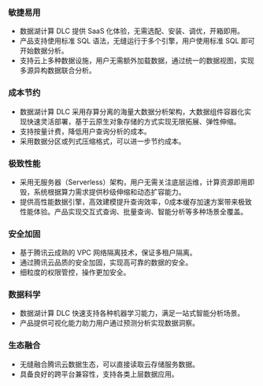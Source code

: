 
### 敏捷易用
- 数据湖计算 DLC 提供 SaaS 化体验，无需选配、安装、调优，开箱即用。
- 产品支持使用标准 SQL 语法，无缝运行于多个引擎，用户使用标准 SQL 即可开始数据分析。
- 支持云上多种数据设施，用户无需额外加载数据，通过统一的数据视图，实现多源异构数据联合分析。

### 成本节约
- 数据湖计算 DLC 采用存算分离的海量大数据分析架构，大数据组件容器化实现快速灵活部署，基于云原生对象存储的方式实现无限拓展、弹性伸缩。
- 支持按量计费，降低用户查询分析的成本。
- 采用数据分区或列式压缩格式，可以进一步节约成本。

### 极致性能
- 采用无服务器（Serverless）架构，用户无需关注底层运维，计算资源即用即毁，系统根据算力需求提供秒级伸缩和动态扩容能力。
- 提供高性能数据引擎，高效建模提升查询效率，0成本缓存加速方案带来极致性能体验。产品实现交互式查询、批量查询、智能分析等多种场景全覆盖。

### 安全加固
- 基于腾讯云成熟的 VPC 网络隔离技术，保证多租户隔离。
- 通过腾讯云品质的安全加固，实现高可靠的数据的安全。
- 细粒度的权限管控，操作更加安全。

### 数据科学
- 数据湖计算 DLC 快速支持各种机器学习能力，满足一站式智能分析场景。
- 产品提供可视化能力助力用户通过预测分析实现数据洞察。

### 生态融合
- 无缝融合腾讯云数据生态，可以直接读取云存储服务数据。
- 具备良好的跨平台兼容性，支持各类上层数据应用。


